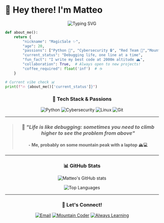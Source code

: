 # 👋 Hey there! I'm Matteo

<div align="center">

![Typing SVG](https://readme-typing-svg.herokuapp.com?font=JetBrains+Mono&size=22&duration=3000&pause=1000&color=00F5FF&center=true&vCenter=true&width=600&lines=MagicSale+%E2%9C%A8+%7C+Mountain+Coder;Python+%F0%9F%90%8D+%7C+Cybersecurity+%F0%9F%94%92;Red+Team+%F0%9F%8E%AF+%7C+Always+Learning;Debugging+life%2C+one+line+at+a+time...)

</div>

```python
def about_me():
    return {
        "nickname": "MagicSale ✨",
        "age": 20,
        "passions": ["Python 🐍", "Cybersecurity 🔒", "Red Team 🎯","Mountain Life 🏔️"],
        "current_status": "Debugging life, one line at a time",
        "fun_fact": "I write my best code at 2000m altitude 🏔️",
        "collaboration": True,  # Always open to new projects!
        "coffee_required": float('inf')  # ☕
    }

# Current vibe check 📊
print(f"🔥 {about_me()['current_status']}")
```

<div align="center">

### 🚀 **Tech Stack & Passions**

![Python](https://img.shields.io/badge/Python-3776AB?style=for-the-badge&logo=python&logoColor=white)
![Cybersecurity](https://img.shields.io/badge/Cybersecurity-FF6B6B?style=for-the-badge&logo=hackaday&logoColor=white)
![Linux](https://img.shields.io/badge/Linux-FCC624?style=for-the-badge&logo=linux&logoColor=black)
![Git](https://img.shields.io/badge/Git-F05032?style=for-the-badge&logo=git&logoColor=white)

</div>

---

<div align="center">

> ### 💭 *"Life is like debugging: sometimes you need to climb higher to see the problem from above"*
> #### - Me, probably on some mountain peak with a laptop 🏔️💻

</div>

---

<div align="center">

### 📊 **GitHub Stats**

![Matteo's GitHub stats](https://github-readme-stats.vercel.app/api?username=MS-0X404&show_icons=true&theme=tokyonight&hide_border=true&bg_color=0D1117&title_color=00F5FF&icon_color=00F5FF&text_color=FFFFFF)

![Top Languages](https://github-readme-stats.vercel.app/api/top-langs/?username=MS-0X404&layout=compact&theme=tokyonight&hide_border=true&bg_color=0D1117&title_color=00F5FF&text_color=FFFFFF)

</div>

---

<div align="center">

### 🌟 **Let's Connect!**

[![Email](https://img.shields.io/badge/Email-D14836?style=for-the-badge&logo=gmail&logoColor=white)](mailto:matteosalis04@ik.me)
[![Mountain Coder](https://img.shields.io/badge/Mountain_Coder-🏔️-blue?style=for-the-badge)]()
[![Always Learning](https://img.shields.io/badge/Status-Always_Learning-brightgreen?style=for-the-badge)]()


</div>

